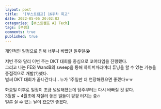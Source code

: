 ```yaml
---
layout: post
title:  "[부스트캠프] 16주차 회고"
date: 2022-05-06 20:02:02
categories: [부스트캠프 AI Tech]
tags: [부캠]
comments: true
published: true
---
```

개인적인 일정으로 인해 너무나 바빴던 일주일😭

저번 주와 달리 이번 주는 DKT 대회를 중심으로 코어타임을 진행했다.  
그리고 나는 FE와 WandB의 sweep을 통해 하이퍼파라미터 튜닝을 할 수 있는 기능을 중점적으로 개발(?)했다.  
벌써 DKT 대회가 끝나간다니.. 누가 1주일만 더 연장해줬으면 좋겠다ㅠㅠ  

화요일 이후로 일정이 조금 널널해졌는데 담주부터는 다시 바빠질 것 같다.  
3월말 ~ 4월초에 저질러 놓은 일들이 팡팡 터지는 중🔥  
얼른 쉴 수 있는 날이 왔으면 좋겠다.